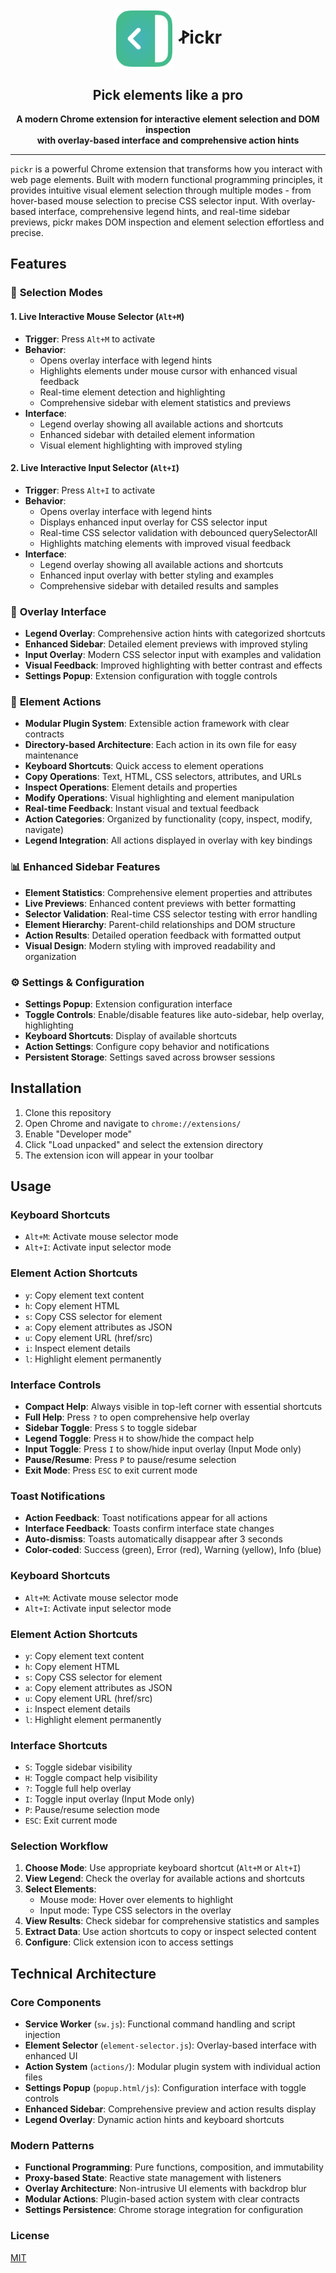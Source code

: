 <div align="center">
  <h1>
    <img valign="middle" src="res/xpick-256.png" alt="pickr" height="96" />
    ꛠickr
  </h1>
  <h2>Pick elements like a pro</h2>
  <strong>A modern Chrome extension for interactive element selection and DOM inspection</strong>
  <br>
  <strong>with overlay-based interface and comprehensive action hints</strong>
</div>

---

`pickr` is a powerful Chrome extension that transforms how you interact with web page elements.
Built with modern functional programming principles,
it provides intuitive visual element selection through multiple modes - from hover-based mouse selection to precise CSS selector input. 
With overlay-based interface, comprehensive legend hints, and real-time sidebar previews, pickr makes DOM inspection and element selection effortless and precise.

## Features

### 🎯 **Selection Modes**

#### 1. **Live Interactive Mouse Selector** (`Alt+M`)
- **Trigger**: Press `Alt+M` to activate
- **Behavior**: 
  - Opens overlay interface with legend hints
  - Highlights elements under mouse cursor with enhanced visual feedback
  - Real-time element detection and highlighting
  - Comprehensive sidebar with element statistics and previews
- **Interface**:
  - Legend overlay showing all available actions and shortcuts
  - Enhanced sidebar with detailed element information
  - Visual element highlighting with improved styling

#### 2. **Live Interactive Input Selector** (`Alt+I`)
- **Trigger**: Press `Alt+I` to activate
- **Behavior**:
  - Opens overlay interface with legend hints
  - Displays enhanced input overlay for CSS selector input
  - Real-time CSS selector validation with debounced querySelectorAll
  - Highlights matching elements with improved visual feedback
- **Interface**:
  - Legend overlay showing all available actions and shortcuts
  - Enhanced input overlay with better styling and examples
  - Comprehensive sidebar with detailed results and samples

### 🎨 **Overlay Interface**
- **Legend Overlay**: Comprehensive action hints with categorized shortcuts
- **Enhanced Sidebar**: Detailed element previews with improved styling
- **Input Overlay**: Modern CSS selector input with examples and validation
- **Visual Feedback**: Improved highlighting with better contrast and effects
- **Settings Popup**: Extension configuration with toggle controls

### 🔧 **Element Actions**
- **Modular Plugin System**: Extensible action framework with clear contracts
- **Directory-based Architecture**: Each action in its own file for easy maintenance
- **Keyboard Shortcuts**: Quick access to element operations
- **Copy Operations**: Text, HTML, CSS selectors, attributes, and URLs
- **Inspect Operations**: Element details and properties
- **Modify Operations**: Visual highlighting and element manipulation
- **Real-time Feedback**: Instant visual and textual feedback
- **Action Categories**: Organized by functionality (copy, inspect, modify, navigate)
- **Legend Integration**: All actions displayed in overlay with key bindings

### 📊 **Enhanced Sidebar Features**
- **Element Statistics**: Comprehensive element properties and attributes
- **Live Previews**: Enhanced content previews with better formatting
- **Selector Validation**: Real-time CSS selector testing with error handling
- **Element Hierarchy**: Parent-child relationships and DOM structure
- **Action Results**: Detailed operation feedback with formatted output
- **Visual Design**: Modern styling with improved readability and organization

### ⚙️ **Settings & Configuration**
- **Settings Popup**: Extension configuration interface
- **Toggle Controls**: Enable/disable features like auto-sidebar, help overlay, highlighting
- **Keyboard Shortcuts**: Display of available shortcuts
- **Action Settings**: Configure copy behavior and notifications
- **Persistent Storage**: Settings saved across browser sessions

## Installation

1. Clone this repository
2. Open Chrome and navigate to `chrome://extensions/`
3. Enable "Developer mode"
4. Click "Load unpacked" and select the extension directory
5. The extension icon will appear in your toolbar

## Usage

### Keyboard Shortcuts
- `Alt+M`: Activate mouse selector mode
- `Alt+I`: Activate input selector mode

### Element Action Shortcuts
- `y`: Copy element text content
- `h`: Copy element HTML
- `s`: Copy CSS selector for element
- `a`: Copy element attributes as JSON
- `u`: Copy element URL (href/src)
- `i`: Inspect element details
- `l`: Highlight element permanently

### Interface Controls
- **Compact Help**: Always visible in top-left corner with essential shortcuts
- **Full Help**: Press `?` to open comprehensive help overlay
- **Sidebar Toggle**: Press `S` to toggle sidebar
- **Legend Toggle**: Press `H` to show/hide the compact help
- **Input Toggle**: Press `I` to show/hide input overlay (Input Mode only)
- **Pause/Resume**: Press `P` to pause/resume selection
- **Exit Mode**: Press `ESC` to exit current mode

### Toast Notifications
- **Action Feedback**: Toast notifications appear for all actions
- **Interface Feedback**: Toasts confirm interface state changes
- **Auto-dismiss**: Toasts automatically disappear after 3 seconds
- **Color-coded**: Success (green), Error (red), Warning (yellow), Info (blue)

### Keyboard Shortcuts
- `Alt+M`: Activate mouse selector mode
- `Alt+I`: Activate input selector mode

### Element Action Shortcuts
- `y`: Copy element text content
- `h`: Copy element HTML
- `s`: Copy CSS selector for element
- `a`: Copy element attributes as JSON
- `u`: Copy element URL (href/src)
- `i`: Inspect element details
- `l`: Highlight element permanently

### Interface Shortcuts
- `S`: Toggle sidebar visibility
- `H`: Toggle compact help visibility
- `?`: Toggle full help overlay
- `I`: Toggle input overlay (Input Mode only)
- `P`: Pause/resume selection mode
- `ESC`: Exit current mode

### Selection Workflow
1. **Choose Mode**: Use appropriate keyboard shortcut (`Alt+M` or `Alt+I`)
2. **View Legend**: Check the overlay for available actions and shortcuts
3. **Select Elements**: 
   - Mouse mode: Hover over elements to highlight
   - Input mode: Type CSS selectors in the overlay
4. **View Results**: Check sidebar for comprehensive statistics and samples
5. **Extract Data**: Use action shortcuts to copy or inspect selected content
6. **Configure**: Click extension icon to access settings

## Technical Architecture

### Core Components
- **Service Worker** (`sw.js`): Functional command handling and script injection
- **Element Selector** (`element-selector.js`): Overlay-based interface with enhanced UI
- **Action System** (`actions/`): Modular plugin system with individual action files
- **Settings Popup** (`popup.html/js`): Configuration interface with toggle controls
- **Enhanced Sidebar**: Comprehensive preview and action results display
- **Legend Overlay**: Dynamic action hints and keyboard shortcuts

### Modern Patterns
- **Functional Programming**: Pure functions, composition, and immutability
- **Proxy-based State**: Reactive state management with listeners
- **Overlay Architecture**: Non-intrusive UI elements with backdrop blur
- **Modular Actions**: Plugin-based action system with clear contracts
- **Settings Persistence**: Chrome storage integration for configuration 

### License

[MIT](LICENSE)
